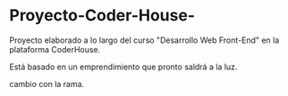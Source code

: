 # Proyecto-Coder-House-
Proyecto elaborado a lo largo del curso "Desarrollo Web Front-End" en la plataforma CoderHouse.

Está basado en un emprendimiento que pronto saldrá a la luz.

cambio con la rama.